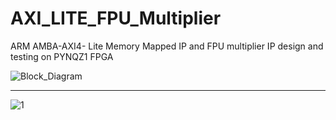 # AXI_LITE_FPU_Multiplier
ARM AMBA-AXI4- Lite Memory Mapped IP and FPU multiplier IP design and testing on PYNQZ1 FPGA

![Block_Diagram](https://github.com/user-attachments/assets/1a443970-1845-4c74-8b93-03c2ebf4b8a7)

***************************************
![1](https://github.com/user-attachments/assets/7a739fa4-90a9-4b12-8dda-b1b2f32427b6)
